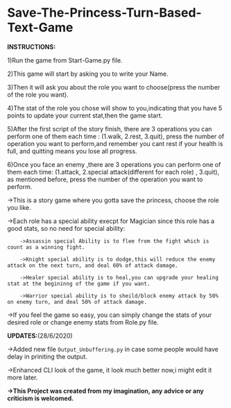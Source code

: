 # Save-The-Princess-Turn-Based-Text-Game
**INSTRUCTIONS:**

1)Run the game from Start-Game.py file.

2)This game will start by asking you to write your Name.

3)Then it will ask you about the role you want to choose(press the number of the role you want).

4)The stat of the role you chose will show to you,indicating that you have 5 points to update your current stat,then the game start.

5)After the first script of the story finish, there are 3 operations you can perform one of them each time : (1.walk, 2.rest, 3.quit), press the number of operation you want to perform,and remember you cant rest if your health is full, and quitting means you lose all progress.

6)Once you face an enemy ,there are 3 operations you can perform one of them each time: (1.attack, 2.special attack(different for each role) , 3.quit), as mentioned before, press the number of the operation you want to perform.


->This is a story game where you gotta save the princess, choose the role you like.

->Each role has a special ability execpt for Magician since this role has a good stats, so no need for special ability:

        ->Assassin special Ability is to flee from the fight which is count as a winning fight.
        
        ->Knight special ability is to dodge,this will reduce the enemy attack on the next turn, and deal 60% of attack damage.
        
        ->Healer special ability is to heal,you can upgrade your healing stat at the begininng of the game if you want.
        
        ->Warrior special ability is to sheild/block enemy attack by 50% on enemy turn, and deal 50% of attack damage.
->If you feel the game so easy, you can simply change the stats of your desired role or change enemy stats from Role.py file.

**UPDATES:**(28/6/2020)

->Added new file ``Output_Unbuffering.py`` in case some people would have delay in priniting the output.

->Enhanced CLI look of the game, it look much better now,i might edit it more later.


**->This Project was created from my imagination, any advice or any criticism is welcomed.**

